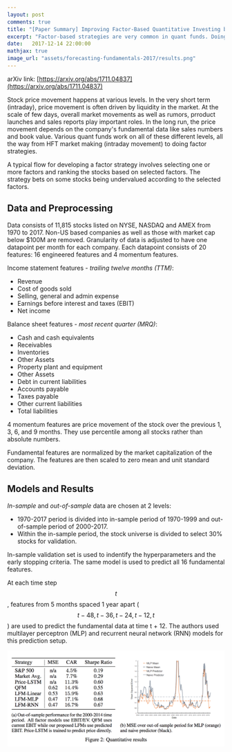 ```yaml
---
layout: post
comments: true
title: "[Paper Summary] Improving Factor-Based Quantitative Investing by Forecasting Company Fundamentals"
excerpt: "Factor-based strategies are very common in quant funds. Doing a good job of forecasting the fundamentals directly translates into better returns in the factor strategies. The authors used the US company data from 1970 to 2017. They compare MLP/RNN approach against the linear regression and a naive predictor."
date:   2017-12-14 22:00:00
mathjax: true
image_url: "assets/forecasting-fundamentals-2017/results.png"
---
```


arXiv link: [https://arxiv.org/abs/1711.04837](https://arxiv.org/abs/1711.04837)

Stock price movement happens at various levels. In the very short term (intraday), price movement is often driven
by liquidity in the market. At the scale of few days, overall market movements as well as rumors, prroduct launches and sales reports play important roles. In the long run, the price movement depends on the company's fundamental data like sales numbers and book value. Various quant funds work on all of these different levels, all the way from HFT market making (intraday movement) to doing factor strategies.

A typical flow for developing a factor strategy involves selecting one or more factors and ranking the stocks based on selected factors. The strategy bets on some stocks being undervalued according to the selected factors.

## Data and Preprocessing

Data consists of 11,815 stocks listed on NYSE, NASDAQ and AMEX from 1970 to 2017. Non-US based companies as well as those with market cap below $100M are removed. Granularity of data is adjusted to have one datapoint per month for each company.
Each datapoint consists of 20 features: 16 engineered features and 4 momentum features.

Income statement features - _trailing twelve months (TTM)_:
* Revenue
* Cost of goods sold
* Selling, general and admin expense
* Earnings before interest and taxes (EBIT)
* Net income

Balance sheet features - _most recent quarter (MRQ)_:
* Cash and cash equivalents
* Receivables
* Inventories
* Other Assets
* Property plant and equipment
* Other Assets
* Debt in current liabilities
* Accounts payable
* Taxes payable
* Other current liabilities
* Total liabilities

4 momentum features are price movement of the stock over the previous 1, 3, 6, and 9 months. They use percentile among all stocks rather than absolute numbers.

Fundamental features are normalized by the market capitalization of the company. The features are then scaled to zero mean and unit standard deviation.

## Models and Results

_In-sample_ and _out-of-sample_ data are chosen at 2 levels:
* 1970-2017 period is divided into in-sample period of 1970-1999 and out-of-sample period of 2000-2017.
* Within the in-sample period, the stock universe is divided to select 30% stocks for validation.

In-sample validation set is used to indentify the hyperparameters and the early stopping criteria. The same model is used to predict all 16 fundamental features.

At each time step $$t$$, features from 5 months spaced 1 year apart ($$t-48, t-36, t-24, t-12, t$$) are used to predict the fundamental data at time t + 12. The authors used multilayer perceptron (MLP) and recurrent neural network (RNN) models for this prediction setup.

<img src="/assets/forecasting-fundamentals-2017/results.png">
